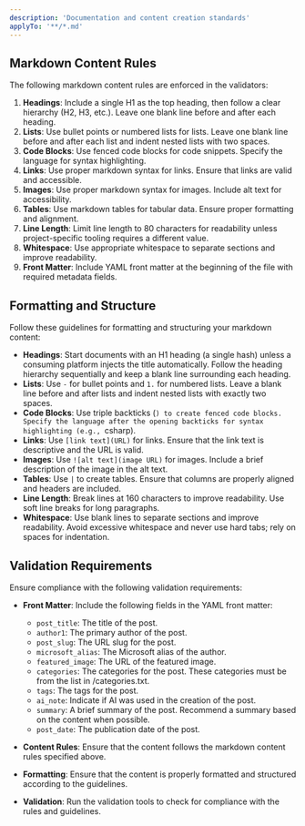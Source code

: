 ```yaml
---
description: 'Documentation and content creation standards'
applyTo: '**/*.md'
---
```


## Markdown Content Rules

The following markdown content rules are enforced in the validators:

1. **Headings**: Include a single H1 as the top heading, then follow a clear hierarchy (H2, H3, etc.). Leave one blank line before and after each heading.
2. **Lists**: Use bullet points or numbered lists for lists. Leave one blank line before and after each list and indent nested lists with two spaces.
3. **Code Blocks**: Use fenced code blocks for code snippets. Specify the language for syntax highlighting.
4. **Links**: Use proper markdown syntax for links. Ensure that links are valid and accessible.
5. **Images**: Use proper markdown syntax for images. Include alt text for accessibility.
6. **Tables**: Use markdown tables for tabular data. Ensure proper formatting and alignment.
7. **Line Length**: Limit line length to 80 characters for readability unless project-specific tooling requires a different value.
8. **Whitespace**: Use appropriate whitespace to separate sections and improve readability.
9. **Front Matter**: Include YAML front matter at the beginning of the file with required metadata fields.

## Formatting and Structure

Follow these guidelines for formatting and structuring your markdown content:

-   **Headings**: Start documents with an H1 heading (a single hash) unless a consuming platform injects the title automatically. Follow the heading hierarchy sequentially and keep a blank line surrounding each heading.
-   **Lists**: Use `-` for bullet points and `1.` for numbered lists. Leave a blank line before and after lists and indent nested lists with exactly two spaces.
-   **Code Blocks**: Use triple backticks (`) to create fenced code blocks. Specify the language after the opening backticks for syntax highlighting (e.g., `csharp).
-   **Links**: Use `[link text](URL)` for links. Ensure that the link text is descriptive and the URL is valid.
-   **Images**: Use `![alt text](image URL)` for images. Include a brief description of the image in the alt text.
-   **Tables**: Use `|` to create tables. Ensure that columns are properly aligned and headers are included.
-   **Line Length**: Break lines at 160 characters to improve readability. Use soft line breaks for long paragraphs.
-   **Whitespace**: Use blank lines to separate sections and improve readability. Avoid excessive whitespace and never use hard tabs; rely on spaces for indentation.

## Validation Requirements

Ensure compliance with the following validation requirements:

-   **Front Matter**: Include the following fields in the YAML front matter:

    -   `post_title`: The title of the post.
    -   `author1`: The primary author of the post.
    -   `post_slug`: The URL slug for the post.
    -   `microsoft_alias`: The Microsoft alias of the author.
    -   `featured_image`: The URL of the featured image.
    -   `categories`: The categories for the post. These categories must be from the list in /categories.txt.
    -   `tags`: The tags for the post.
    -   `ai_note`: Indicate if AI was used in the creation of the post.
    -   `summary`: A brief summary of the post. Recommend a summary based on the content when possible.
    -   `post_date`: The publication date of the post.

-   **Content Rules**: Ensure that the content follows the markdown content rules specified above.
-   **Formatting**: Ensure that the content is properly formatted and structured according to the guidelines.
-   **Validation**: Run the validation tools to check for compliance with the rules and guidelines.
